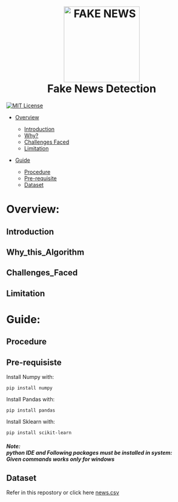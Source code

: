<h1 align="center">
  <img src="https://www.thehindu.com/opinion/op-ed/x9sol6/article29451786.ece/ALTERNATES/FREE_960/Fake-news" height="200px" width="200px" alt="FAKE NEWS"><br>
  Fake News Detection
</h1>

[![MIT License](https://img.shields.io/badge/license-MIT-blue.svg?style=flat)](https://github.com/Manimaran-SM/Fake_News_Detection/blob/master/LICENSE)

* [Overview](#Overview)
   * [Introduction](##Introduction)
   * [Why?](##Why_this_Algorithm)
   * [Challenges Faced](##Challenges_Faced)
   * [Limitation](##Limitation)
   
* [Guide](#Guide)
  * [Procedure](##Procedure)
  * [Pre-requisite](##Pre-requisiste)
  * [Dataset](##Dataset)


# Overview:
## Introduction



## Why_this_Algorithm



## Challenges_Faced



## Limitation



# Guide:
## Procedure
> 
>
>
>
>
>

## Pre-requisiste
Install Numpy with:

```
pip install numpy
```
Install Pandas with:

```
pip install pandas
```
Install Sklearn with:

```
pip install scikit-learn
```
##### Note:<br>python IDE and Following packages must be installed in system:<br>Given commands works only for windows
    

## Dataset

Refer in this repostory or click here [news.csv](https://github.com/Manimaran-SM/Fake_News_Detection/blob/master/news.csv)
